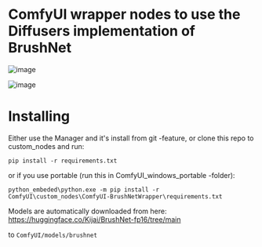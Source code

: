 # ComfyUI wrapper nodes to use the Diffusers implementation of BrushNet
![image](https://github.com/kijai/ComfyUI-BrushNet-Wrapper/assets/40791699/d56f7fdb-36fa-4d01-a95b-56bd21bac430)

![image](https://github.com/kijai/ComfyUI-BrushNet-Wrapper/assets/40791699/9a5e75d5-ee38-4a36-9f20-293ed0fb78a0)


# Installing
Either use the Manager and it's install from git -feature, or clone this repo to custom_nodes and run:

`pip install -r requirements.txt`

or if you use portable (run this in ComfyUI_windows_portable -folder):

`python_embeded\python.exe -m pip install -r ComfyUI\custom_nodes\ComfyUI-BrushNetWrapper\requirements.txt`

Models are automatically downloaded from here: https://huggingface.co/Kijai/BrushNet-fp16/tree/main

to `ComfyUI/models/brushnet`
